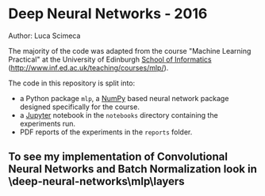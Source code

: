 # Deep Neural Networks - 2016

Author: Luca Scimeca

The majority of the code was adapted from the course "Machine Learning Practical" at the University of Edinburgh [School of Informatics](http://www.inf.ed.ac.uk) (http://www.inf.ed.ac.uk/teaching/courses/mlp/).

The code in this repository is split into:

  *  a Python package `mlp`, a [NumPy](http://www.numpy.org/) based neural network package designed specifically for the course.
  *  a [Jupyter](http://jupyter.org/) notebook in the `notebooks` directory containing the experiments run.
  *  PDF reports of the experiments in the `reports` folder.

## To see my implementation of Convolutional Neural Networks and Batch Normalization look in \deep-neural-networks\mlp\layers
